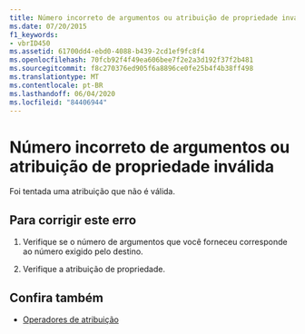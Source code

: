 ```yaml
---
title: Número incorreto de argumentos ou atribuição de propriedade inválida
ms.date: 07/20/2015
f1_keywords:
- vbrID450
ms.assetid: 61700dd4-ebd0-4088-b439-2cd1ef9fc8f4
ms.openlocfilehash: 70fcb92f4f49ea606bee7f2e2a3d192f37f2b481
ms.sourcegitcommit: f8c270376ed905f6a8896ce0fe25b4f4b38ff498
ms.translationtype: MT
ms.contentlocale: pt-BR
ms.lasthandoff: 06/04/2020
ms.locfileid: "84406944"
---
```

# <a name="wrong-number-of-arguments-or-property-assignment-not-valid"></a>Número incorreto de argumentos ou atribuição de propriedade inválida
Foi tentada uma atribuição que não é válida.  
  
## <a name="to-correct-this-error"></a>Para corrigir este erro  
  
1. Verifique se o número de argumentos que você forneceu corresponde ao número exigido pelo destino.  
  
2. Verifique a atribuição de propriedade.  
  
## <a name="see-also"></a>Confira também

- [Operadores de atribuição](../language-reference/operators/assignment-operators.md)
